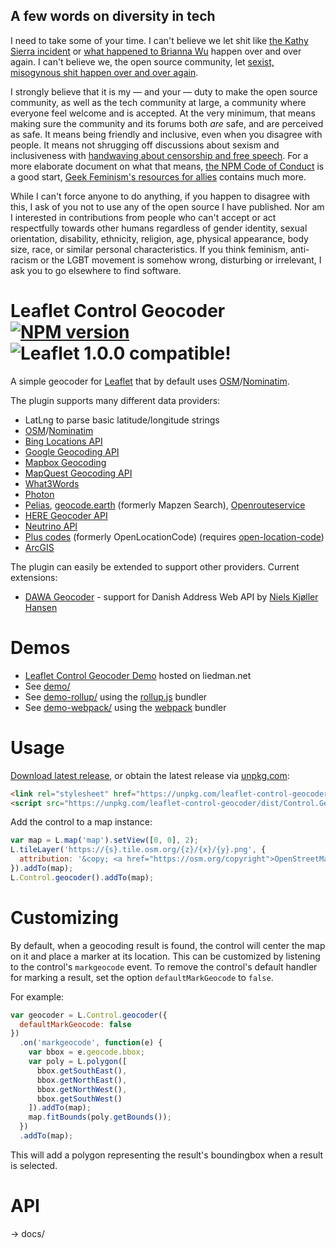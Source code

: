 ## A few words on diversity in tech

I need to take some of your time. I can't believe we let shit like [the Kathy Sierra incident](http://www.wired.com/2014/10/trolls-will-always-win/) or [what happened to Brianna Wu](https://twitter.com/Spacekatgal/status/520739878993420290) happen over and over again. I can't believe we, the open source community, let [sexist, misogynous shit happen over and over again](http://geekfeminism.wikia.com/wiki/Timeline_of_incidents).

I strongly believe that it is my &mdash; and your &mdash; duty to make the open source community, as well as the tech community at large, a community where everyone feel welcome and is accepted. At the very minimum, that means making sure the community and its forums both _are_ safe, and are perceived as safe. It means being friendly and inclusive, even when you disagree with people. It means not shrugging off discussions about sexism and inclusiveness with [handwaving about censorship and free speech](https://josm.openstreetmap.de/ticket/10568). For a more elaborate document on what that means, [the NPM Code of Conduct](http://www.npmjs.com/policies/conduct) is a good start, [Geek Feminism's resources for allies](http://geekfeminism.wikia.com/wiki/Resources_for_allies) contains much more.

While I can't force anyone to do anything, if you happen to disagree with this, I ask of you not to use any of the open source I have published. Nor am I interested in contributions from people who can't accept or act respectfully towards other humans regardless of gender identity, sexual orientation, disability, ethnicity, religion, age, physical appearance, body size, race, or similar personal characteristics. If you think feminism, anti-racism or the LGBT movement is somehow wrong, disturbing or irrelevant, I ask you to go elsewhere to find software.

# Leaflet Control Geocoder [![NPM version](https://img.shields.io/npm/v/leaflet-control-geocoder.svg)](https://www.npmjs.com/package/leaflet-control-geocoder) ![Leaflet 1.0.0 compatible!](https://img.shields.io/badge/Leaflet%201.0.0-%E2%9C%93-1EB300.svg?style=flat)

A simple geocoder for [Leaflet](https://leafletjs.com/) that by default uses [OSM](https://www.openstreetmap.org/)/[Nominatim](https://wiki.openstreetmap.org/wiki/Nominatim).

The plugin supports many different data providers:

- LatLng to parse basic latitude/longitude strings
- [OSM](https://www.openstreetmap.org/)/[Nominatim](https://wiki.openstreetmap.org/wiki/Nominatim)
- [Bing Locations API](http://msdn.microsoft.com/en-us/library/ff701715.aspx)
- [Google Geocoding API](https://developers.google.com/maps/documentation/geocoding/)
- [Mapbox Geocoding](https://www.mapbox.com/api-documentation/#geocoding)
- [MapQuest Geocoding API](http://developer.mapquest.com/web/products/dev-services/geocoding-ws)
- [What3Words](http://what3words.com/)
- [Photon](http://photon.komoot.de/)
- [Pelias](https://pelias.io/), [geocode.earth](https://geocode.earth/) (formerly Mapzen Search), [Openrouteservice](https://openrouteservice.org/dev/#/api-docs/geocode)
- [HERE Geocoder API](https://developer.here.com/documentation/geocoder/topics/introduction.html)
- [Neutrino API](https://www.neutrinoapi.com/api/geocode-address/)
- [Plus codes](https://plus.codes/) (formerly OpenLocationCode) (requires [open-location-code](https://www.npmjs.com/package/open-location-code))
- [ArcGIS](https://developers.arcgis.com/features/geocoding/)

The plugin can easily be extended to support other providers. Current extensions:

- [DAWA Geocoder](https://github.com/kjoller/leaflet-control-geocoder-dawa/tree/new) - support for Danish Address Web API by [Niels Kjøller Hansen](https://github.com/kjoller)

# Demos

- [Leaflet Control Geocoder Demo](https://www.liedman.net/leaflet-control-geocoder/) hosted on liedman.net
- See [demo/](https://github.com/perliedman/leaflet-control-geocoder/tree/master/demo)
- See [demo-rollup/](https://github.com/perliedman/leaflet-control-geocoder/tree/master/demo-rollup) using the [rollup.js](https://rollupjs.org/) bundler
- See [demo-webpack/](https://github.com/perliedman/leaflet-control-geocoder/tree/master/demo-rollup) using the [webpack](https://webpack.js.org/) bundler

# Usage

[Download latest release](https://github.com/perliedman/leaflet-control-geocoder/releases), or obtain the latest release via [unpkg.com](https://unpkg.com/):

```HTML
<link rel="stylesheet" href="https://unpkg.com/leaflet-control-geocoder/dist/Control.Geocoder.css" />
<script src="https://unpkg.com/leaflet-control-geocoder/dist/Control.Geocoder.js"></script>
```

Add the control to a map instance:

```javascript
var map = L.map('map').setView([0, 0], 2);
L.tileLayer('https://{s}.tile.osm.org/{z}/{x}/{y}.png', {
  attribution: '&copy; <a href="https://osm.org/copyright">OpenStreetMap</a> contributors'
}).addTo(map);
L.Control.geocoder().addTo(map);
```

# Customizing

By default, when a geocoding result is found, the control will center the map on it and place
a marker at its location. This can be customized by listening to the control's `markgeocode`
event. To remove the control's default handler for marking a result, set the option
`defaultMarkGeocode` to `false`.

For example:

```javascript
var geocoder = L.Control.geocoder({
  defaultMarkGeocode: false
})
  .on('markgeocode', function(e) {
    var bbox = e.geocode.bbox;
    var poly = L.polygon([
      bbox.getSouthEast(),
      bbox.getNorthEast(),
      bbox.getNorthWest(),
      bbox.getSouthWest()
    ]).addTo(map);
    map.fitBounds(poly.getBounds());
  })
  .addTo(map);
```

This will add a polygon representing the result's boundingbox when a result is selected.

# API
→ docs/
